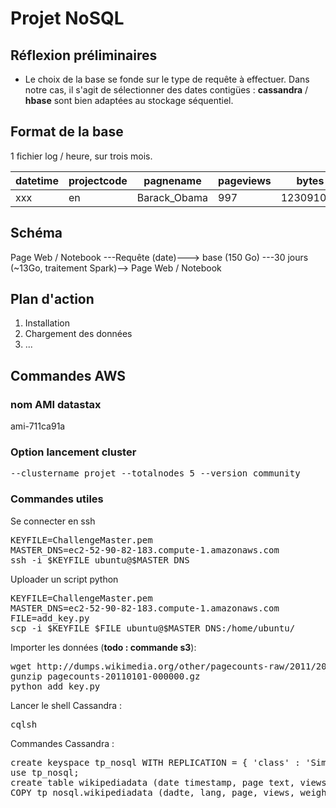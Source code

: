 # Projet NoSQL
## Réflexion préliminaires
- Le choix de la base se fonde sur le type de requête à effectuer. 
Dans notre cas, il s'agit de sélectionner des dates contigües :
 **cassandra** / **hbase** sont bien adaptées au stockage séquentiel.

## Format de la base
1 fichier log / heure, sur trois mois.

|datetime | projectcode | pagnename | pageviews | bytes |
|---|---|---|---|---|
|xxx      | en          | Barack_Obama | 997 | 123091092|

## Schéma

Page Web / Notebook ---Requête (date)---> base (150 Go) ---30 jours (~13Go, traitement Spark)--> Page Web / Notebook
                      
## Plan d'action
1. Installation 
2. Chargement des données
3. ...

## Commandes AWS
### nom AMI datastax
ami-711ca91a
### Option lancement cluster
<pre>
--clustername projet --totalnodes 5 --version community
</pre>

### Commandes utiles
Se connecter en ssh
<pre>
KEYFILE=ChallengeMaster.pem
MASTER_DNS=ec2-52-90-82-183.compute-1.amazonaws.com
ssh -i $KEYFILE ubuntu@$MASTER_DNS
</pre>

Uploader un script python
<pre>
KEYFILE=ChallengeMaster.pem
MASTER_DNS=ec2-52-90-82-183.compute-1.amazonaws.com
FILE=add_key.py
scp -i $KEYFILE $FILE ubuntu@$MASTER_DNS:/home/ubuntu/
</pre>


Importer les données (**todo : commande  s3**):
<pre>
wget http://dumps.wikimedia.org/other/pagecounts-raw/2011/2011-01/pagecounts-20110101-000000.gz
gunzip pagecounts-20110101-000000.gz
python add_key.py
</pre>


Lancer le shell Cassandra :
<pre>
cqlsh
</pre>


Commandes Cassandra :
<pre>
create keyspace tp_nosql WITH REPLICATION = { 'class' : 'SimpleStrategy', 'replication_factor' : 2 };
use tp_nosql;
create table wikipediadata (date timestamp, page text, views bigint, weights bigint, lang text, PRIMARY KEY (date,page)) ;
COPY tp_nosql.wikipediadata (dadte, lang, page, views, weights) FROM pagecounts-20110101-000000 WITH DELIMITER = ' ';
</pre>


                                                     
